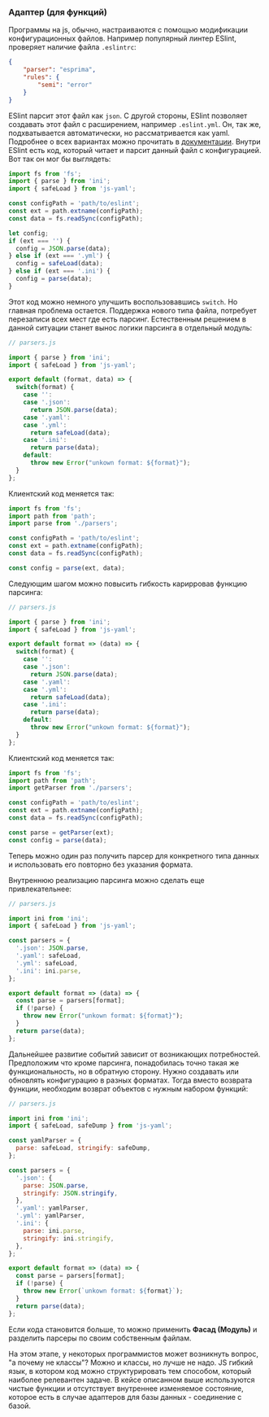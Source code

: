 ### Адаптер (для функций)

Программы на js, обычно, настраиваются с помощью модификации конфигурационных файлов. Например популярный линтер ESlint, проверяет наличие файла `.eslintrc`:

```json
{
    "parser": "esprima",
    "rules": {
        "semi": "error"
    }
}
```

ESlint парсит этот файл как `json`. С другой стороны, ESlint позволяет создавать этот файл с расширением, например `.eslint.yml`. Он, так же, подхватывается автоматически, но рассматривается как yaml. Подробнее о всех вариантах можно прочитать в [документации](https://eslint.org/docs/user-guide/configuring). Внутри ESlint есть код, который читает и парсит данный файл с конфигурацией. Вот так он мог бы выглядеть:

```javascript
import fs from 'fs';
import { parse } from 'ini';
import { safeLoad } from 'js-yaml';

const configPath = 'path/to/eslint';
const ext = path.extname(configPath);
const data = fs.readSync(configPath);

let config;
if (ext === '') {
  config = JSON.parse(data);
} else if (ext === '.yml') {
  config = safeLoad(data);
} else if (ext === '.ini') {
  config = parse(data);
}
```

Этот код можно немного улучшить воспользовавшись `switch`. Но главная проблема остается. Поддержка нового типа файла, потребует перезаписи всех мест где есть парсинг. Естественным решением в данной ситуации станет вынос логики парсинга в отдельный модуль:

```javascript
// parsers.js

import { parse } from 'ini';
import { safeLoad } from 'js-yaml';

export default (format, data) => {
  switch(format) {
    case '':
    case '.json':
      return JSON.parse(data);
    case '.yaml':
    case '.yml':
      return safeLoad(data);
    case '.ini':
      return parse(data);
    default:
      throw new Error("unkown format: ${format}");
  }
};
```

Клиентский код меняется так:

```javascript
import fs from 'fs';
import path from 'path';
import parse from './parsers';

const configPath = 'path/to/eslint';
const ext = path.extname(configPath);
const data = fs.readSync(configPath);

const config = parse(ext, data);
```

Следующим шагом можно повысить гибкость карирровав функцию парсинга:

```javascript
// parsers.js

import { parse } from 'ini';
import { safeLoad } from 'js-yaml';

export default format => (data) => {
  switch(format) {
    case '':
    case '.json':
      return JSON.parse(data);
    case '.yaml':
    case '.yml':
      return safeLoad(data);
    case '.ini':
      return parse(data);
    default:
      throw new Error("unkown format: ${format}");
  }
};
```

Клиентский код меняется так:

```javascript
import fs from 'fs';
import path from 'path';
import getParser from './parsers';

const configPath = 'path/to/eslint';
const ext = path.extname(configPath);
const data = fs.readSync(configPath);

const parse = getParser(ext);
const config = parse(data);
```

Теперь можно один раз получить парсер для конкретного типа данных и использовать его повторно без указания формата.

Внутреннюю реализацию парсинга можно сделать еще привлекательнее:

```javascript
// parsers.js

import ini from 'ini';
import { safeLoad } from 'js-yaml';

const parsers = {
  '.json': JSON.parse,
  '.yaml': safeLoad,
  '.yml': safeLoad,
  '.ini': ini.parse,
};

export default format => (data) => {
  const parse = parsers[format];
  if (!parse) {
    throw new Error("unkown format: ${format}");
  }
  return parse(data);
};
```

Дальнейшее развитие событий зависит от возникающих потребностей. Предположим что кроме парсинга, понадобилась точно такая же функциональность, но в обратную сторону. Нужно создавать или обновлять конфигурацию в разных форматах. Тогда вместо возврата функции, необходим возврат объектов с нужным набором функций:

```javascript
// parsers.js

import ini from 'ini';
import { safeLoad, safeDump } from 'js-yaml';

const yamlParser = {
  parse: safeLoad, stringify: safeDump,
};

const parsers = {
  '.json': {
    parse: JSON.parse,
    stringify: JSON.stringify,
  },
  '.yaml': yamlParser,
  '.yml': yamlParser,
  '.ini': {
    parse: ini.parse,
    stringify: ini.stringify,
  },
};

export default format => (data) => {
  const parse = parsers[format];
  if (!parse) {
    throw new Error(`unkown format: ${format}`);
  }
  return parse(data);
};
```

Если кода становится больше, то можно применить **Фасад (Модуль)** и разделить парсеры по своим собственным файлам.

На этом этапе, у некоторых программистов может возникнуть вопрос, "а почему не классы"? Можно и классы, но лучше не надо. JS гибкий язык, в котором код можно структурировать тем способом, который наиболее релевантен задаче. В кейсе описанном выше используются чистые функции и отсутствует внутреннее изменяемое состояние, которое есть в случае адаптеров для базы данных - соединение с базой.
